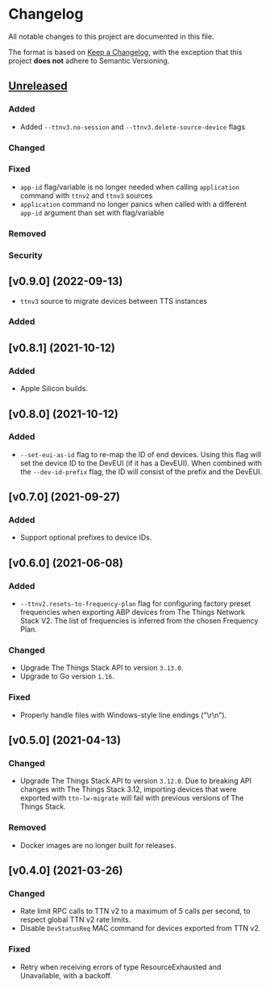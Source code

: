 # Changelog

All notable changes to this project are documented in this file.

The format is based on [Keep a Changelog](https://keepachangelog.com/en/1.0.0/), with the exception that this project **does not** adhere to Semantic Versioning.

## [Unreleased]

### Added

- Added `--ttnv3.no-session` and `--ttnv3.delete-source-device` flags

### Changed

### Fixed

- `app-id` flag/variable is no longer needed when calling `application` command with `ttnv2` and `ttnv3` sources
- `application` command no longer panics when called with a different `app-id` argument than set with flag/variable

### Removed

### Security

## [v0.9.0] (2022-09-13)

- `ttnv3` source to migrate devices between TTS instances

### Added

## [v0.8.1] (2021-10-12)

### Added

- Apple Silicon builds.

## [v0.8.0] (2021-10-12)

### Added

- `--set-eui-as-id` flag to re-map the ID of end devices. Using this flag will set the device ID to the DevEUI (if it has a DevEUI). When combined with the `--dev-id-prefix` flag, the ID will consist of the prefix and the DevEUI.

## [v0.7.0] (2021-09-27)

### Added

- Support optional prefixes to device IDs.

## [v0.6.0] (2021-06-08)

### Added

- `--ttnv2.resets-to-frequency-plan` flag for configuring factory preset frequencies when exporting ABP devices from The Things Network Stack V2. The list of frequencies is inferred from the chosen Frequency Plan.

### Changed

- Upgrade The Things Stack API to version `3.13.0`.
- Upgrade to Go version `1.16`.

### Fixed

- Properly handle files with Windows-style line endings ("\r\n").

## [v0.5.0] (2021-04-13)

### Changed

- Upgrade The Things Stack API to version `3.12.0`. Due to breaking API changes with The Things Stack 3.12, importing devices that were exported with `ttn-lw-migrate` will fail with previous versions of The Things Stack.

### Removed

- Docker images are no longer built for releases.

## [v0.4.0] (2021-03-26)

### Changed

- Rate limit RPC calls to TTN v2 to a maximum of 5 calls per second, to respect global TTN v2 rate limits.
- Disable `DevStatusReq` MAC command for devices exported from TTN v2.

### Fixed

- Retry when receiving errors of type ResourceExhausted and Unavailable, with a backoff.

<!--
NOTE: These links should respect backports. See https://github.com/TheThingsNetwork/lorawan-stack/pull/1444/files#r333379706.
-->

[unreleased]: https://github.com/TheThingsNetwork/lorawan-stack-migrate/v0.7.0...master
[0.7.0]: https://github.com/TheThingsNetwork/lorawan-stack-migrate/compare/v0.6.0...v0.7.0
[0.6.0]: https://github.com/TheThingsNetwork/lorawan-stack-migrate/compare/v0.5.0...v0.6.0
[0.5.0]: https://github.com/TheThingsNetwork/lorawan-stack-migrate/compare/v0.4.0...v0.5.0
